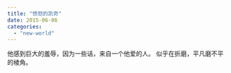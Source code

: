 ```yaml
---
title: "愤怒的凯奇"
date: 2015-06-06
categories: 
  - "new-world"
---
```


他感到巨大的羞辱，因为一些话，来自一个他爱的人。 似乎在折磨，平凡磨不平的棱角。
